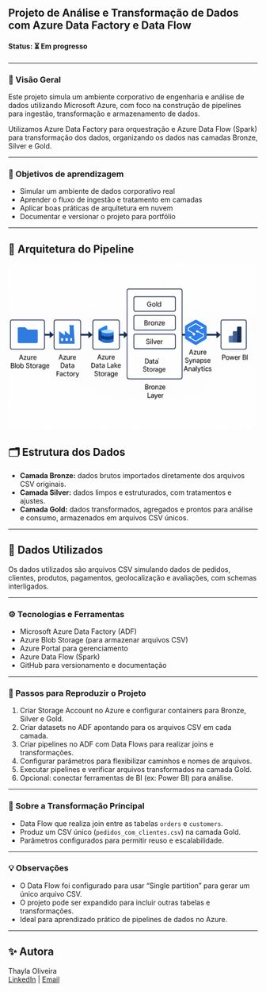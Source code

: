 ## Projeto de Análise e Transformação de Dados com Azure Data Factory e Data Flow


#### Status: ⏳ Em progresso

---

### 🚀 Visão Geral

Este projeto simula um ambiente corporativo de engenharia e análise de dados utilizando Microsoft Azure, com foco na construção de pipelines para ingestão, transformação e armazenamento de dados.

Utilizamos Azure Data Factory para orquestração e Azure Data Flow (Spark) para transformação dos dados, organizando os dados nas camadas Bronze, Silver e Gold.

---

### 🎯 Objetivos de aprendizagem

- Simular um ambiente de dados corporativo real
- Aprender o fluxo de ingestão e tratamento em camadas
- Aplicar boas práticas de arquitetura em nuvem
- Documentar e versionar o projeto para portfólio

---

## 🔎 Arquitetura do Pipeline

<img src="./images/1.png" alt="Arquitetura do pipeline" width="500"/>

## 🗂 Estrutura dos Dados

- **Camada Bronze:** dados brutos importados diretamente dos arquivos CSV originais.
- **Camada Silver:** dados limpos e estruturados, com tratamentos e ajustes.
- **Camada Gold:** dados transformados, agregados e prontos para análise e consumo, armazenados em arquivos CSV únicos.

---

## 📁 Dados Utilizados

Os dados utilizados são arquivos CSV simulando dados de pedidos, clientes, produtos, pagamentos, geolocalização e avaliações, com schemas interligados.

---

### ⚙️ Tecnologias e Ferramentas

- Microsoft Azure Data Factory (ADF)
- Azure Blob Storage (para armazenar arquivos CSV)
- Azure Portal para gerenciamento
-  Azure Data Flow (Spark)
- GitHub para versionamento e documentação

---

### 🔧 Passos para Reproduzir o Projeto

1. Criar Storage Account no Azure e configurar containers para Bronze, Silver e Gold.
2. Criar datasets no ADF apontando para os arquivos CSV em cada camada.
3. Criar pipelines no ADF com Data Flows para realizar joins e transformações.
4. Configurar parâmetros para flexibilizar caminhos e nomes de arquivos.
5. Executar pipelines e verificar arquivos transformados na camada Gold.
6. Opcional: conectar ferramentas de BI (ex: Power BI) para análise.

---

### 📝 Sobre a Transformação Principal

- Data Flow que realiza join entre as tabelas `orders` e `customers`.
- Produz um CSV único (`pedidos_com_clientes.csv`) na camada Gold.
- Parâmetros configurados para permitir reuso e escalabilidade.

---

### 💡 Observações

- O Data Flow foi configurado para usar “Single partition” para gerar um único arquivo CSV.
- O projeto pode ser expandido para incluir outras tabelas e transformações.
- Ideal para aprendizado prático de pipelines de dados no Azure.

---
## ✨ Autora

Thayla Oliveira  
[LinkedIn](https://linkedin.com/in/thayla-oliveira) | [Email](thaylathais1@gmail.com)

